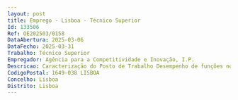 ```yaml
--- 
layout: post
title: Emprego - Lisboa - Técnico Superior
Id: 133506
Ref: OE202503/0158
DataAbertura: 2025-03-06
DataFecho: 2025-03-31
Trabalho: Técnico Superior
Empregador: Agência para a Competitividade e Inovação, I.P.
Descricao: Caracterização do Posto de Trabalho Desempenho de funções no Departamento de Planeamento e Estudos, em Aveiro, Bragança, Coimbra, Covilhã, Faro, Guarda, Lisboa ou Porto, inserido na Direção de Planeamento e de Políticas de Empresa, cujas competências estão descritas no número 1 da Deliberação n.º 486 2015, publicada no DR, 2.ª série, de 8 de abril. Descrição de Funções Funções técnicas no âmbito das atribuições do Departamento de Planeamento e Estudos do IAPMEI, designadamente  • Gestão dos procedimentos de atribuição do estatuto certificado de micro, pequena e média empresa (Certificação PME) • Atividades de planeamento, monitorização e avaliação das atividades do IAPMEI • Desenvolvimento de estudos de suporte à atuação do IAPMEI, bem como à organização e divulgação de informação decorrente da sua atividade • Gestão do serviço de provedoria do cliente.
CodigoPostal: 1649-038 LISBOA
Concelho: Lisboa
Distrito: Lisboa
--- 
```


